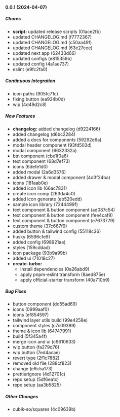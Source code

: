 #### 0.0.1 (2024-04-07)

##### Chores

-   **script:** updated release scripts (01ace2fb)
-   updated CHANGELOG.md (f7772367)
-   updated CHANGELOG.md (c50aa49f)
-   updated CHANGELOG.md (63e27cee)
-   updated next app (62433d66)
-   updated configs (e815359b)
-   updated config (4a1ae737)
-   eslint (e9fc2fa0)

##### Continuous Integration

-   icon paths (905fc71c)
-   fixing button (ea924b0d)
-   wip (4d49d2c8)

##### New Features

-   **changelog:** added changelog (d9224166)
-   added changelog (d6bc2284)
-   added a docs for components (59292e6a)
-   modal header component (93fd503d)
-   modal component (6632332a)
-   btn component (cbe1f0a6)
-   text component (68d7ef73)
-   icons (6defe1d0)
-   added modal (2a6d3576)
-   added drawer & modal component (4d3f24ba)
-   icons (181aab0e)
-   added icon lib (66ac7831)
-   create icon comp (263da4c0)
-   added icon generate (eb520edd)
-   sample icon library (7244499f)
-   text component & button component (ad087c54)
-   text component & button component (fee4caf9)
-   text component & button component (e7673779)
-   custom theme (37c667f9)
-   added button & tailwind config (55118c36)
-   husky (6596cfe9)
-   added config (698921ae)
-   styles (159cddad)
-   icon package (93b9a99b)
-   added ui (71018c27)
-   **create-turbo:**
    -   install dependencies (0a26abd9)
    -   apply pnpm-eslint transform (8aed875e)
    -   apply official-starter transform (40a710b9)

##### Bug Fixes

-   button component (dd55ad69)
-   icons (0999aaf0)
-   icons (ef854597)
-   tailwind layer utils build (99e4258e)
-   component styles (c7c09389)
-   theme & icon lib (64747991)
-   build (5f345a4f)
-   merge icon and ui (c9610633)
-   wip button (fa279d76)
-   wip button (7ed4acae)
-   revert type (2f1c7882)
-   removed old file (288cf823)
-   change (e9c5a173)
-   prettierignore (4d12701c)
-   repo setup (5df6ea1c)
-   repo setup (aa3b5825)

##### Other Changes

-   cubik-so/squares (4c09639b)

